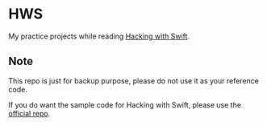 HWS
===

My practice projects while reading [Hacking with Swift](https://www.hackingwithswift.com).

Note
----

This repo is just for backup purpose, please do not use it as your reference code.

If you do want the sample code for Hacking with Swift, please use the [official repo](https://github.com/twostraws/HackingWithSwift).
